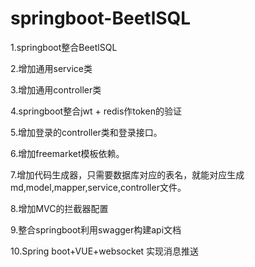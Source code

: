 # springboot-BeetlSQL
1.springboot整合BeetlSQL  

2.增加通用service类  

3.增加通用controller类  

4.springboot整合jwt + redis作token的验证  

5.增加登录的controller类和登录接口。  

6.增加freemarket模板依赖。  

7.增加代码生成器，只需要数据库对应的表名，就能对应生成md,model,mapper,service,controller文件。  

8.增加MVC的拦截器配置

9.整合springboot利用swagger构建api文档

10.Spring boot+VUE+websocket 实现消息推送
